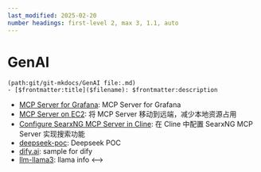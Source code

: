 ```yaml
---
last_modified: 2025-02-20
number headings: first-level 2, max 3, 1.1, auto
---
```


# GenAI

```expander
(path:git/git-mkdocs/GenAI file:.md)
- [$frontmatter:title]($filename): $frontmatter:description
```
- [MCP Server for Grafana](grafana-mcp-server): MCP Server for Grafana
- [MCP Server on EC2](build-mcp-server-on-ec2): 将 MCP Server 移动到远端，减少本地资源占用
- [Configure SearxNG MCP Server in Cline](searxng-mcp-server-for-cline): 在 Cline 中配置 SearxNG MCP Server 实现搜索功能
- [deepseek-poc](deepseek-poc): Deepseek POC
- [dify.ai](dify-sample): sample for dify
- [llm-llama3](llm-llama2-llama3): llama info
<-->




